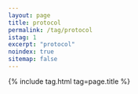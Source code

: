 ```yaml
---
layout: page
title: protocol
permalink: /tag/protocol
istag: 1
excerpt: "protocol"
noindex: true
sitemap: false
---
```


{% include tag.html tag=page.title %}
